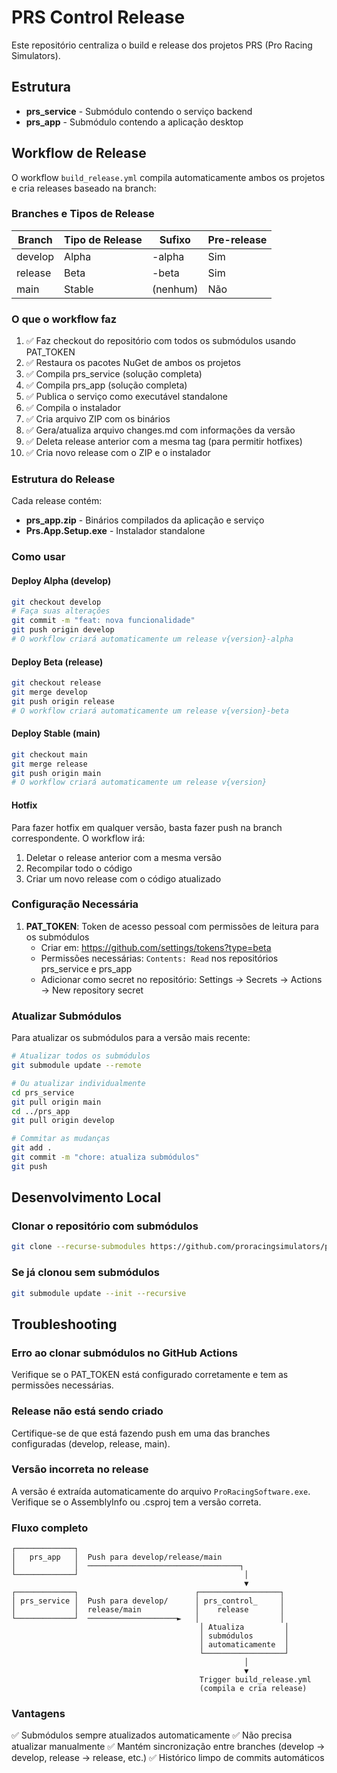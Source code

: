 # PRS Control Release

Este repositório centraliza o build e release dos projetos PRS (Pro Racing Simulators).

## Estrutura

- **prs_service** - Submódulo contendo o serviço backend
- **prs_app** - Submódulo contendo a aplicação desktop

## Workflow de Release

O workflow `build_release.yml` compila automaticamente ambos os projetos e cria releases baseado na branch:

### Branches e Tipos de Release

| Branch   | Tipo de Release | Sufixo  | Pre-release |
|----------|----------------|---------|-------------|
| develop  | Alpha          | -alpha  | Sim         |
| release  | Beta           | -beta   | Sim         |
| main     | Stable         | (nenhum)| Não         |

### O que o workflow faz

1. ✅ Faz checkout do repositório com todos os submódulos usando PAT_TOKEN
2. ✅ Restaura os pacotes NuGet de ambos os projetos
3. ✅ Compila prs_service (solução completa)
4. ✅ Compila prs_app (solução completa)
5. ✅ Publica o serviço como executável standalone
6. ✅ Compila o instalador
7. ✅ Cria arquivo ZIP com os binários
8. ✅ Gera/atualiza arquivo changes.md com informações da versão
9. ✅ Deleta release anterior com a mesma tag (para permitir hotfixes)
10. ✅ Cria novo release com o ZIP e o instalador

### Estrutura do Release

Cada release contém:
- **prs_app.zip** - Binários compilados da aplicação e serviço
- **Prs.App.Setup.exe** - Instalador standalone

### Como usar

#### Deploy Alpha (develop)
```bash
git checkout develop
# Faça suas alterações
git commit -m "feat: nova funcionalidade"
git push origin develop
# O workflow criará automaticamente um release v{version}-alpha
```

#### Deploy Beta (release)
```bash
git checkout release
git merge develop
git push origin release
# O workflow criará automaticamente um release v{version}-beta
```

#### Deploy Stable (main)
```bash
git checkout main
git merge release
git push origin main
# O workflow criará automaticamente um release v{version}
```

#### Hotfix
Para fazer hotfix em qualquer versão, basta fazer push na branch correspondente. O workflow irá:
1. Deletar o release anterior com a mesma versão
2. Recompilar todo o código
3. Criar um novo release com o código atualizado

### Configuração Necessária

1. **PAT_TOKEN**: Token de acesso pessoal com permissões de leitura para os submódulos
   - Criar em: https://github.com/settings/tokens?type=beta
   - Permissões necessárias: `Contents: Read` nos repositórios prs_service e prs_app
   - Adicionar como secret no repositório: Settings → Secrets → Actions → New repository secret

### Atualizar Submódulos

Para atualizar os submódulos para a versão mais recente:

```bash
# Atualizar todos os submódulos
git submodule update --remote

# Ou atualizar individualmente
cd prs_service
git pull origin main
cd ../prs_app
git pull origin develop

# Commitar as mudanças
git add .
git commit -m "chore: atualiza submódulos"
git push
```

## Desenvolvimento Local

### Clonar o repositório com submódulos

```bash
git clone --recurse-submodules https://github.com/proracingsimulators/prs_control_release.git
```

### Se já clonou sem submódulos

```bash
git submodule update --init --recursive
```

## Troubleshooting

### Erro ao clonar submódulos no GitHub Actions

Verifique se o PAT_TOKEN está configurado corretamente e tem as permissões necessárias.

### Release não está sendo criado

Certifique-se de que está fazendo push em uma das branches configuradas (develop, release, main).

### Versão incorreta no release

A versão é extraída automaticamente do arquivo `ProRacingSoftware.exe`. Verifique se o AssemblyInfo ou .csproj tem a versão correta.

### Fluxo completo

```
┌─────────────┐
│   prs_app   │  Push para develop/release/main
│             │  ──────────────────────────────────┐
└─────────────┘                                     │
                                                    ▼
┌─────────────┐                          ┌──────────────────┐
│ prs_service │  Push para develop/      │ prs_control_     │
│             │  release/main            │    release       │
└─────────────┘  ────────────────────►   │                  │
                                          │ Atualiza         │
                                          │ submódulos       │
                                          │ automaticamente  │
                                          └──────────────────┘
                                                    │
                                                    ▼
                                          Trigger build_release.yml
                                          (compila e cria release)
```

### Vantagens

✅ Submódulos sempre atualizados automaticamente
✅ Não precisa atualizar manualmente
✅ Mantém sincronização entre branches (develop → develop, release → release, etc.)
✅ Histórico limpo de commits automáticos